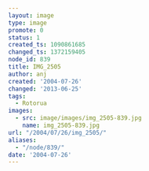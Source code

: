 ```yaml
---
layout: image
type: image
promote: 0
status: 1
created_ts: 1090861685
changed_ts: 1372159405
node_id: 839
title: IMG_2505
author: anj
created: '2004-07-26'
changed: '2013-06-25'
tags:
  - Rotorua
images:
  - src: image/images/img_2505-839.jpg
    name: img_2505-839.jpg
url: "/2004/07/26/img_2505/"
aliases:
  - "/node/839/"
date: '2004-07-26'
---
```


